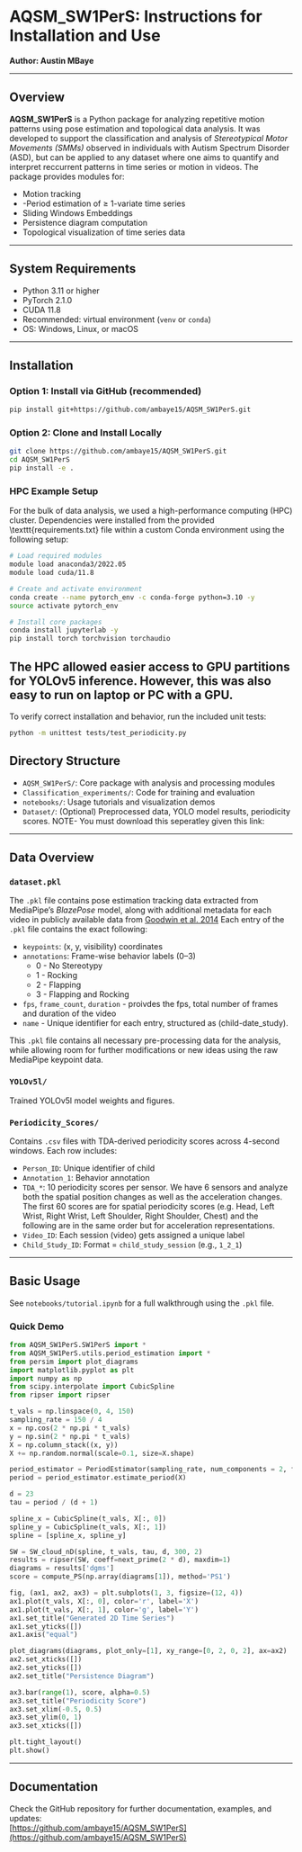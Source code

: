 
# AQSM_SW1PerS: Instructions for Installation and Use

**Author: Austin MBaye** 

---

## Overview

**AQSM_SW1PerS** is a Python package for analyzing repetitive motion patterns using pose estimation and topological data analysis. It was developed to support the classification and analysis of *Stereotypical Motor Movements (SMMs)* observed in individuals with Autism Spectrum Disorder (ASD), but can be applied to any dataset where one aims to quantify and interpret reccurrent patterns in time series or motion in videos. The package provides modules for:

- Motion tracking
- -Period estimation of $\geq$ 1-variate time series
- Sliding Windows Embeddings
- Persistence diagram computation
- Topological visualization of time series data

---

## System Requirements

- Python 3.11 or higher  
- PyTorch 2.1.0  
- CUDA 11.8  
- Recommended: virtual environment (`venv` or `conda`)  
- OS: Windows, Linux, or macOS  

---

## Installation

### Option 1: Install via GitHub (recommended)

```bash
pip install git+https://github.com/ambaye15/AQSM_SW1PerS.git
```

### Option 2: Clone and Install Locally

```bash
git clone https://github.com/ambaye15/AQSM_SW1PerS.git
cd AQSM_SW1PerS
pip install -e .
```

### HPC Example Setup

For the bulk of data analysis, we used a high-performance computing (HPC) cluster. Dependencies were installed from the provided \texttt{requirements.txt} file within a custom Conda environment using the following setup:

```bash
# Load required modules
module load anaconda3/2022.05
module load cuda/11.8

# Create and activate environment
conda create --name pytorch_env -c conda-forge python=3.10 -y
source activate pytorch_env

# Install core packages
conda install jupyterlab -y
pip install torch torchvision torchaudio
```
The HPC allowed easier access to GPU partitions for YOLOv5 inference. However, this was also easy to run on laptop or PC with a GPU.
---

To verify correct installation and behavior, run the included unit tests:

```bash
python -m unittest tests/test_periodicity.py
```

## Directory Structure

- `AQSM_SW1PerS/`: Core package with analysis and processing modules  
- `Classification_experiments/`: Code for training and evaluation  
- `notebooks/`: Usage tutorials and visualization demos  
- `Dataset/`: (Optional) Preprocessed data, YOLO model results, periodicity scores. NOTE- You must download this seperatley given this link: 

---

## Data Overview

### `dataset.pkl`

The `.pkl` file contains pose estimation tracking data extracted from MediaPipe’s *BlazePose* model, along with additional metadata for each video in publicly available data from [Goodwin et al. 2014](https://dl.acm.org/doi/10.1145/2632048.2632096) Each entry of the `.pkl` file contains the exact following:

- `keypoints`: (x, y, visibility) coordinates  
- `annotations`: Frame-wise behavior labels (0–3)
    -  0 - No Stereotypy
    -  1 - Rocking
    -  2 - Flapping
    -  3 - Flapping and Rocking
- `fps`, `frame_count`, `duration` - proivdes the fps, total number of frames and duration of the video
- `name` - Unique identifier for each entry, structured as (child-date\_study).

This `.pkl` file contains all necessary pre-processing data for the analysis, while allowing room for further modifications or new ideas using the raw MediaPipe keypoint data.

### `YOLOv5l/`

Trained YOLOv5l model weights and figures.

### `Periodicity_Scores/`

Contains `.csv` files with TDA-derived periodicity scores across 4-second windows. Each row includes:

- `Person_ID`: Unique identifier of child
- `Annotation_1`: Behavior annotation  
- `TDA_*`: 10 periodicity scores per sensor. We have 6 sensors and analyze both the spatial position changes as well as the acceleration changes. The first 60 scores are for spatial periodicity scores (e.g. Head, Left Wrist, Right Wrist, Left Shoulder, Right Shoulder, Chest) and the following are in the same order but for acceleration representations.
- `Video_ID`: Each session (video) gets assigned a unique label
- `Child_Study_ID`: Format = `child_study_session` (e.g., `1_2_1`)

---

## Basic Usage

See `notebooks/tutorial.ipynb` for a full walkthrough using the `.pkl` file.

### Quick Demo

```python
from AQSM_SW1PerS.SW1PerS import *
from AQSM_SW1PerS.utils.period_estimation import *
from persim import plot_diagrams 
import matplotlib.pyplot as plt 
import numpy as np
from scipy.interpolate import CubicSpline
from ripser import ripser

t_vals = np.linspace(0, 4, 150)
sampling_rate = 150 / 4
x = np.cos(2 * np.pi * t_vals)
y = np.sin(2 * np.pi * t_vals)
X = np.column_stack((x, y))
X += np.random.normal(scale=0.1, size=X.shape)

period_estimator = PeriodEstimator(sampling_rate, num_components = 2, f_min = 0.5, f_max = 2.0, window_size = 4.0)
period = period_estimator.estimate_period(X)

d = 23
tau = period / (d + 1)

spline_x = CubicSpline(t_vals, X[:, 0])
spline_y = CubicSpline(t_vals, X[:, 1])
spline = [spline_x, spline_y]

SW = SW_cloud_nD(spline, t_vals, tau, d, 300, 2)
results = ripser(SW, coeff=next_prime(2 * d), maxdim=1)
diagrams = results['dgms']
score = compute_PS(np.array(diagrams[1]), method='PS1')

fig, (ax1, ax2, ax3) = plt.subplots(1, 3, figsize=(12, 4))
ax1.plot(t_vals, X[:, 0], color='r', label='X')
ax1.plot(t_vals, X[:, 1], color='g', label='Y')
ax1.set_title("Generated 2D Time Series")
ax1.set_yticks([])
ax1.axis("equal")

plot_diagrams(diagrams, plot_only=[1], xy_range=[0, 2, 0, 2], ax=ax2)
ax2.set_xticks([])
ax2.set_yticks([])
ax2.set_title("Persistence Diagram")

ax3.bar(range(1), score, alpha=0.5)
ax3.set_title("Periodicity Score")
ax3.set_xlim(-0.5, 0.5)
ax3.set_ylim(0, 1)
ax3.set_xticks([])

plt.tight_layout()
plt.show()
```

---

## Documentation

Check the GitHub repository for further documentation, examples, and updates:  
 [https://github.com/ambaye15/AQSM_SW1PerS](https://github.com/ambaye15/AQSM_SW1PerS)
